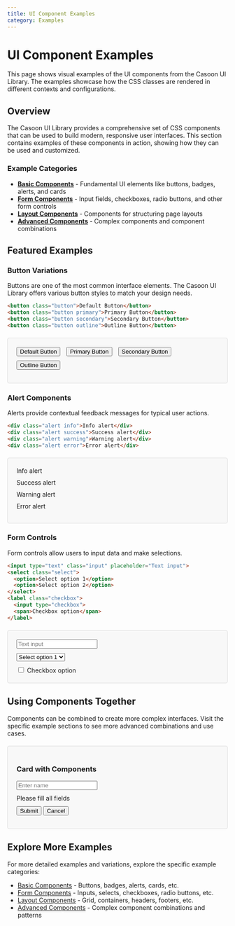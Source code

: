 ```yaml
---
title: UI Component Examples
category: Examples
---
```


# UI Component Examples

This page shows visual examples of the UI components from the Casoon UI Library. The examples showcase how the CSS classes are rendered in different contexts and configurations.

## Overview

The Casoon UI Library provides a comprehensive set of CSS components that can be used to build modern, responsive user interfaces. This section contains examples of these components in action, showing how they can be used and customized.

### Example Categories

- **[Basic Components](/examples/basic/)** - Fundamental UI elements like buttons, badges, alerts, and cards
- **[Form Components](/examples/form/)** - Input fields, checkboxes, radio buttons, and other form controls
- **[Layout Components](/examples/layout/)** - Components for structuring page layouts
- **[Advanced Components](/examples/advanced/)** - Complex components and component combinations

## Featured Examples

### Button Variations

Buttons are one of the most common interface elements. The Casoon UI Library offers various button styles to match your design needs.

```html
<button class="button">Default Button</button>
<button class="button primary">Primary Button</button>
<button class="button secondary">Secondary Button</button>
<button class="button outline">Outline Button</button>
```

<div class="example-wrapper">
  <button class="button">Default Button</button>
  <button class="button primary">Primary Button</button>
  <button class="button secondary">Secondary Button</button>
  <button class="button outline">Outline Button</button>
</div>

### Alert Components

Alerts provide contextual feedback messages for typical user actions.

```html
<div class="alert info">Info alert</div>
<div class="alert success">Success alert</div>
<div class="alert warning">Warning alert</div>
<div class="alert error">Error alert</div>
```

<div class="example-wrapper">
  <div class="alert info" style="margin-bottom: 10px;">Info alert</div>
  <div class="alert success" style="margin-bottom: 10px;">Success alert</div>
  <div class="alert warning" style="margin-bottom: 10px;">Warning alert</div>
  <div class="alert error" style="margin-bottom: 10px;">Error alert</div>
</div>

### Form Controls

Form controls allow users to input data and make selections.

```html
<input type="text" class="input" placeholder="Text input">
<select class="select">
  <option>Select option 1</option>
  <option>Select option 2</option>
</select>
<label class="checkbox">
  <input type="checkbox">
  <span>Checkbox option</span>
</label>
```

<div class="example-wrapper">
  <input type="text" class="input" placeholder="Text input" style="margin-bottom: 10px; display: block;">
  <select class="select" style="margin-bottom: 10px; display: block;">
    <option>Select option 1</option>
    <option>Select option 2</option>
  </select>
  <label class="checkbox">
    <input type="checkbox">
    <span>Checkbox option</span>
  </label>
</div>

## Using Components Together

Components can be combined to create more complex interfaces. Visit the specific example sections to see more advanced combinations and use cases.

<div class="example-wrapper">
  <div class="card" style="max-width: 300px;">
    <div class="card-header">
      <h3 class="card-title">Card with Components</h3>
    </div>
    <div class="card-body">
      <input type="text" class="input" placeholder="Enter name" style="margin-bottom: 10px; display: block;">
      <div class="alert info" style="margin-bottom: 10px;">Please fill all fields</div>
    </div>
    <div class="card-footer">
      <button class="button primary">Submit</button>
      <button class="button outline">Cancel</button>
    </div>
  </div>
</div>

<style>
.example-wrapper {
  padding: 20px;
  background-color: #f8f8f8;
  border: 1px solid #ddd;
  border-radius: 4px;
  margin: 20px 0;
}

.example-wrapper > * {
  margin-right: 10px;
  margin-bottom: 10px;
}
</style>

## Explore More Examples

For more detailed examples and variations, explore the specific example categories:

- [Basic Components](/examples/basic/) - Buttons, badges, alerts, cards, etc.
- [Form Components](/examples/form/) - Inputs, selects, checkboxes, radio buttons, etc.
- [Layout Components](/examples/layout/) - Grid, containers, headers, footers, etc.
- [Advanced Components](/examples/advanced/) - Complex component combinations and patterns 